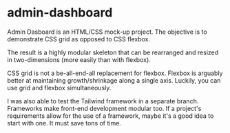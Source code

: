 # admin-dashboard

Admin Dasboard is an HTML/CSS mock-up project. The objective is to demonstrate CSS grid as opposed to CSS flexbox.

The result is a highly modular skeleton that can be rearranged and resized in two-dimensions (more easily than with flexbox).

CSS grid is not a be-all-end-all replacement for flexbox. Flexbox is arguably better at maintaining growth/shrinkage along a single axis. Luckily, you can use grid and flexbox simultaneously.

I was also able to test the Tailwind framework in a separate branch. Frameworks make front-end development modular too. If a project's requirements allow for the use of a framework, maybe it's a good idea to start with one. It must save tons of time.
